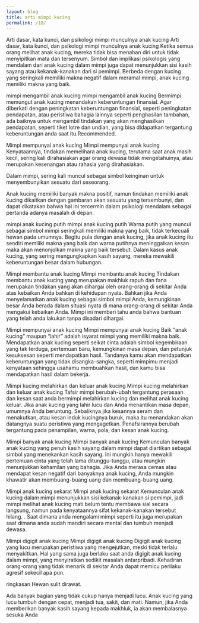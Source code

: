 ```yaml
---
layout: blog
title: arti mimpi kucing
permalink: /10/
---
```

Arti dasar, kata kunci, dan psikologi mimpi munculnya anak kucing
Arti dasar, kata kunci, dan psikologi mimpi munculnya anak kucing
Ketika semua orang melihat anak kucing, mereka tidak bisa menahan diri untuk tidak menyipitkan mata dan tersenyum. Simbol dan implikasi psikologis yang mendalam dari anak kucing dalam mimpi juga dapat menunjukkan sisi kasih sayang atau kekanak-kanakan dari si pemimpi. Berbeda dengan kucing yang seringkali memiliki makna negatif dalam meramal mimpi, anak kucing memiliki makna yang baik.

mimpi mengambil anak kucing
mimpi mengambil anak kucing
Bermimpi memungut anak kucing menandakan keberuntungan finansial.
Agar diberkati dengan peningkatan keberuntungan finansial, seperti peningkatan pendapatan, atau peristiwa bahagia lainnya seperti penghasilan tambahan, ada baiknya untuk mengambil tindakan yang akan menghasilkan pendapatan, seperti tiket lotre dan undian, yang bisa didapatkan tergantung keberuntungan anda saat itu.Recommended.

Mimpi mempunyai anak kucing
Mimpi mempunyai anak kucing
Kenyataannya, tindakan memelihara anak kucing, terutama saat anak masih kecil, sering kali dirahasiakan agar orang dewasa tidak mengetahuinya, atau merupakan kesenangan atau rahasia yang dirahasiakan.

Dalam mimpi, sering kali muncul sebagai simbol keinginan untuk menyembunyikan sesuatu dari seseorang.

Anak kucing memiliki banyak makna positif, namun tindakan memiliki anak kucing dikaitkan dengan gambaran akan sesuatu yang tersembunyi, dan dapat dikatakan bahwa hal ini tercermin dalam psikologi mendalam sebagai pertanda adanya masalah di depan.

mimpi anak kucing putih
mimpi anak kucing putih
Warna putih yang muncul sebagai simbol mimpi seringkali memiliki makna yang baik, tidak terkecuali hewan pada umumnya.
Begitu pula dengan anak kucing, jika anak kucing itu sendiri memiliki makna yang baik dan warna putihnya meninggalkan kesan maka akan menonjolkan makna yang baik tersebut.
Dalam kasus anak kucing, yang sering mengungkapkan kasih sayang, mereka mewakili keberuntungan besar dalam hubungan.

Mimpi membantu anak kucing
Mimpi membantu anak kucing
Tindakan membantu anak kucing yang merupakan makhluk rapuh dan fana merupakan tindakan yang akan dihargai oleh orang-orang di sekitar Anda atas kebaikan Anda bahkan di kehidupan nyata.
Bahkan jika Anda menyelamatkan anak kucing sebagai simbol mimpi Anda, kemungkinan besar Anda berada dalam situasi nyata di mana orang-orang di sekitar Anda mengakui kebaikan Anda.
Mimpi ini memberi tahu anda bahwa bantuan yang telah anda lakukan tanpa disadari dihargai.

Mimpi mempunyai anak kucing
Mimpi mempunyai anak kucing
Baik “anak kucing” maupun “lahir” adalah isyarat mimpi yang memiliki makna baik.
Mendapatkan anak kucing seperti seikat cinta adalah simbol kegembiraan yang tak terduga, pertemuan baru, kemungkinan masa depan, dan petunjuk kesuksesan seperti mendapatkan hasil.
Tandanya kamu akan mendapatkan keberuntungan yang tidak disangka-sangka, seperti mimpimu menjadi kenyataan sehingga usahamu membuahkan hasil, dan kamu bisa mendapatkan hasil dalam bekerja.

Mimpi kucing melahirkan dan keluar anak kucing
Mimpi kucing melahirkan dan keluar anak kucing
Tafsir mimpi berubah-ubah tergantung perasaan dan kesan saat anda bermimpi melahirkan kucing dan melihat anak kucing keluar.
Jika anak kucing yang lahir lucu dan Anda menantikan masa depan, umumnya Anda beruntung.
Sebaliknya jika kesannya seram dan menakutkan, atau kesan induk kucingnya buruk, maka itu menandakan akan datangnya suatu peristiwa yang mengagetkan.
Penafsirannya berubah tergantung pada penampilan, warna, pola, dan kesan anak kucing.

Mimpi banyak anak kucing
Mimpi banyak anak kucing
Kemunculan banyak anak kucing yang penuh kasih sayang dalam mimpi dapat diartikan sebagai simbol yang menekankan kasih sayang.
Ini mungkin hanya mewakili pertemuan cinta yang telah lama ditunggu-tunggu, atau mungkin menunjukkan kehamilan yang bahagia.
Jika Anda merasa cemas atau mendapat kesan negatif dari banyaknya anak kucing, Anda mungkin khawatir akan membuang-buang uang dan membuang-buang uang.

Mimpi anak kucing sekarat
Mimpi anak kucing sekarat
Kemunculan anak kucing dalam mimpi menunjukkan sisi kekanak-kanakan si pemimpi, jadi mimpi melihat anak kucing mati belum tentu membawa sial secara langsung, namun pada kenyataannya sifat kekanak-kanakan tersebut hilang. .
Saat dimana anda mengalami mimpi seperti itu juga merupakan saat dimana anda sudah mandiri secara mental dan tumbuh menjadi dewasa.

Mimpi digigit anak kucing
Mimpi digigit anak kucing
Digigit anak kucing yang lucu merupakan peristiwa yang mengejutkan, meski tidak terlalu menyakitkan.
Hal yang sama juga berlaku saat anda digigit anak kucing dalam mimpi, yang menyiratkan sedikit masalah antarpribadi.
Kehadiran orang-orang yang tidak menarik di sekitar Anda dapat memicu perilaku agresif sekecil apa pun.

ringkasan
Hewan sulit dirawat.

Ada banyak bagian yang tidak cukup hanya menjadi lucu.
Anak kucing yang lucu tumbuh dengan cepat, menjadi tua, sakit, dan mati.
Namun, jika Anda memberikan banyak kasih sayang kepada makhluk, ia akan membalasnya sesuka Anda
